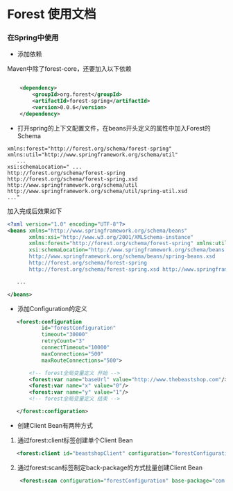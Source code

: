 # Forest 使用文档

### 在Spring中使用

 * 添加依赖

Maven中除了forest-core，还要加入以下依赖

```xml

    <dependency>
        <groupId>org.forest</groupId>
        <artifactId>forest-spring</artifactId>
        <version>0.0.6</version>
    </dependency>

```

 * 打开spring的上下文配置文件，在beans开头定义的属性中加入Forest的Schema

```
xmlns:forest="http://forest.org/schema/forest-spring" xmlns:util="http://www.springframework.org/schema/util"
   ...
xsi:schemaLocation=" ...
http://forest.org/schema/forest-spring
http://forest.org/schema/forest-spring.xsd http://www.springframework.org/schema/util http://www.springframework.org/schema/util/spring-util.xsd
..."
```

加入完成后效果如下

```xml
<?xml version="1.0" encoding="UTF-8"?>
<beans xmlns="http://www.springframework.org/schema/beans"
       xmlns:xsi="http://www.w3.org/2001/XMLSchema-instance"
       xmlns:forest="http://forest.org/schema/forest-spring" xmlns:util="http://www.springframework.org/schema/util"
       xsi:schemaLocation="http://www.springframework.org/schema/beans
       http://www.springframework.org/schema/beans/spring-beans.xsd
       http://forest.org/schema/forest-spring
       http://forest.org/schema/forest-spring.xsd http://www.springframework.org/schema/util http://www.springframework.org/schema/util/spring-util.xsd">

   ...

</beans>
```

 * 添加Configuration的定义

```xml
   <forest:configuration
           id="forestConfiguration"
           timeout="30000"
           retryCount="3"
           connectTimeout="10000"
           maxConnections="500"
           maxRouteConnections="500">

       <!-- forest全局变量定义 开始 -->
       <forest:var name="baseUrl" value="http://www.thebeastshop.com"/>
       <forest:var name="x" value="0"/>
       <forest:var name="y" value="1"/>
       <!-- forest全局变量定义 结束 -->

   </forest:configuration>
```
 * 创建Client Bean有两种方式
 1. 通过forest:client标签创建单个Client Bean

```xml
   <forest:client id="beastshopClient" configuration="forestConfiguration" class="org.forest.spring.client.BeastshopClient"/>
```

 2. 通过forest:scan标签制定back-package的方式批量创建Client Bean

```xml
    <forest:scan configuration="forestConfiguration" base-package="com.xxx.client"/>
```


